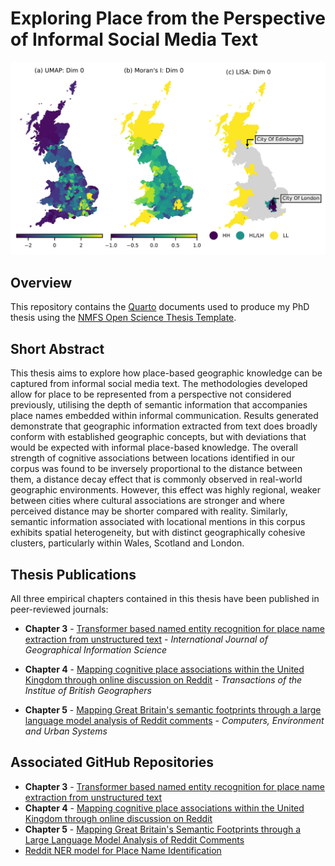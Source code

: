 # Exploring Place from the Perspective of Informal Social Media Text

![Thesis Cover Image](thesis_cover_image.jpg)

## Overview

This repository contains the [Quarto](https://quarto.org) documents used to produce my PhD thesis using the [NMFS Open Science Thesis Template](https://github.com/nmfs-opensci/quarto-thesis).

## Short Abstract

This thesis aims to explore how place-based geographic knowledge can be captured from informal social media text. The methodologies developed allow for place to be represented from a perspective not considered previously, utilising the depth of semantic information that accompanies place names embedded within informal communication. Results generated demonstrate that geographic information extracted from text does broadly conform with established geographic concepts, but with deviations that would be expected with informal place-based knowledge. The overall strength of cognitive associations between locations identified in our corpus was found to be inversely proportional to the distance between them, a distance decay effect that is commonly observed in real-world geographic environments. However, this effect was highly regional, weaker between cities where cultural associations are stronger and where perceived distance may be shorter compared with reality. Similarly, semantic information associated with locational mentions in this corpus exhibits spatial heterogeneity, but with distinct geographically cohesive clusters, particularly within Wales, Scotland and London.

## Thesis Publications

All three empirical chapters contained in this thesis have been published in peer-reviewed journals:

- **Chapter 3** - [Transformer based named entity recognition for place name extraction from unstructured text](https://doi.org/10.1080/13658816.2022.2133125) - *International Journal of Geographical Information Science*
- **Chapter 4** - [Mapping cognitive place associations within the United Kingdom through online discussion on Reddit](https://doi.org/10.1111/tran.12669) - *Transactions of the Institue of British Geographers*

- **Chapter 5** - [Mapping Great Britain's semantic footprints through a large language model analysis of Reddit comments](https://doi.org/10.1016/j.compenvurbsys.2024.102121) - *Computers, Environment and Urban Systems*

## Associated GitHub Repositories

- **Chapter 3** - [Transformer based named entity recognition for place name extraction from unstructured text](https://github.com/cjber/ger-wiki)
- **Chapter 4** - [Mapping cognitive place associations within the United Kingdom through online discussion on Reddit](https://github.com/cjber/reddit-connectivity)
- **Chapter 5** - [Mapping Great Britain's Semantic Footprints through a Large Language Model Analysis of Reddit Comments](https://github.com/cjber/reddit-footprint)
- [Reddit NER model for Place Name Identification](https://github.com/cjber/reddit-model)
